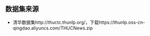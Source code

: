 ## 数据集来源

* 清华数据集http://thuctc.thunlp.org/，下载https://thunlp.oss-cn-qingdao.aliyuncs.com/THUCNews.zip

